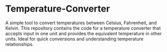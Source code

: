 # Temperature-Converter
A simple tool to convert temperatures between Celsius, Fahrenheit, and Kelvin. This repository contains the code for a temperature converter that accepts input in one unit and provides the equivalent temperature in other units. Ideal for quick conversions and understanding temperature relationships.

